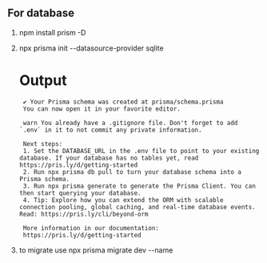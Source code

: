 ## For database
1. npm install prism -D      
2. npx prisma init --datasource-provider sqlite
    # Output

        ✔ Your Prisma schema was created at prisma/schema.prisma
        You can now open it in your favorite editor.

        warn You already have a .gitignore file. Don't forget to add `.env` in it to not commit any private information.

        Next steps:
        1. Set the DATABASE_URL in the .env file to point to your existing database. If your database has no tables yet, read https://pris.ly/d/getting-started
        2. Run npx prisma db pull to turn your database schema into a Prisma schema.
        3. Run npx prisma generate to generate the Prisma Client. You can then start querying your database.
        4. Tip: Explore how you can extend the ORM with scalable connection pooling, global caching, and real-time database events. Read: https://pris.ly/cli/beyond-orm

        More information in our documentation:
        https://pris.ly/d/getting-started

3. to migrate use npx prisma migrate dev --name <label>
